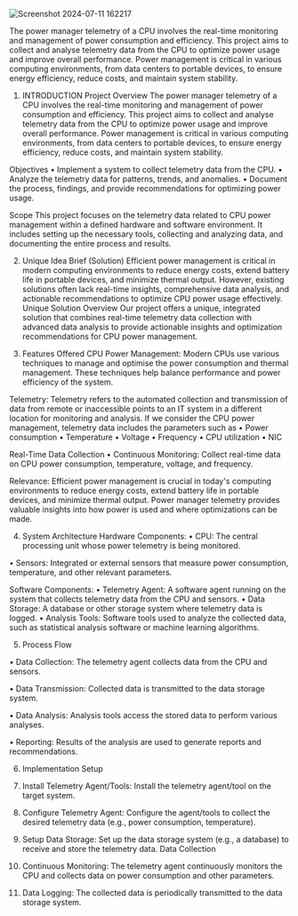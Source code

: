 

![Screenshot 2024-07-11 162217](https://github.com/Belalkhan0786/power-manager-telemetry/assets/175244048/d1a79afb-a1b7-4f87-9a8e-51a89ab7baf6)

The power manager telemetry of a CPU involves the real-time monitoring and management of power consumption and efficiency. This project aims to collect and analyse telemetry data from the CPU to optimize power usage and improve overall performance. Power management is critical in various computing environments, from data centers to portable devices, to ensure energy efficiency, reduce costs, and maintain system stability.


1.	INTRODUCTION
Project Overview
The power manager telemetry of a CPU involves the real-time monitoring and management of power consumption and efficiency. This project aims to collect and analyse telemetry data from the CPU to optimize power usage and improve overall performance. Power management is critical in various computing environments, from data centers to portable devices, to ensure energy efficiency, reduce costs, and maintain system stability.

Objectives
•	Implement a system to collect telemetry data from the CPU.
•	Analyze the telemetry data for patterns, trends, and anomalies.
•	Document the process, findings, and provide recommendations for optimizing power usage.

Scope
This project focuses on the telemetry data related to CPU power management within a defined hardware and software environment. It includes setting up the necessary tools, collecting and analyzing data, and documenting the entire process and results.

2.	Unique Idea Brief (Solution)
   Efficient power management is critical in modern computing environments to reduce energy costs, extend battery life in portable devices, and minimize thermal output. However, existing solutions often lack real-time insights, comprehensive data analysis, and actionable recommendations to optimize CPU power usage effectively.
Unique Solution Overview
Our project offers a unique, integrated solution that combines real-time telemetry data collection with advanced data analysis to provide actionable insights and optimization recommendations for CPU power management.

3.	Features Offered
CPU Power Management: Modern CPUs use various techniques to manage and optimise the power consumption and thermal management. These techniques help balance performance and power efficiency of the system.

Telemetry: Telemetry refers to the automated collection and transmission of data from remote or inaccessible points to an IT system in a different location for monitoring and analysis. If we consider the CPU power management, telemetry data includes the parameters such as 
•	Power consumption
•	Temperature
•	Voltage
•	Frequency
•	CPU utilization 
•	NIC

Real-Time Data Collection
•	Continuous Monitoring: Collect real-time data on CPU power consumption, temperature, voltage, and frequency.

Relevance: Efficient power management is crucial in today's computing environments to reduce energy costs, extend battery life in portable devices, and minimize thermal output. Power manager telemetry provides valuable insights into how power is used and where optimizations can be made.

4.	System Architecture
Hardware Components:
•	CPU: The central processing unit whose power telemetry is being monitored.

•	Sensors: Integrated or external sensors that measure power consumption, temperature, and other relevant parameters.


Software Components:
•	Telemetry Agent:  A software agent running on the system that collects telemetry data from the CPU and sensors.
•	Data Storage:  A database or other storage system where telemetry data is logged.
•	Analysis Tools:  Software tools used to analyze the collected data, such as statistical analysis software or machine learning algorithms.

5.	Process Flow

•	Data Collection: The telemetry agent collects data from the CPU and    sensors.

•	Data Transmission: Collected data is transmitted to the data storage system.

•	Data Analysis: Analysis tools access the stored data to perform various analyses.

•	 Reporting: Results of the analysis are used to generate reports and recommendations.



6.	Implementation
Setup
1.	Install Telemetry Agent/Tools:  Install the telemetry agent/tool on the target system.

2.	Configure Telemetry Agent: Configure the agent/tools to collect the desired telemetry data (e.g., power consumption, temperature).

3.	Setup Data Storage: Set up the data storage system (e.g., a database) to receive and store the telemetry data.
Data Collection
1.	Continuous Monitoring: The telemetry agent continuously monitors the CPU and collects data on power consumption and other parameters.

2.	Data Logging: The collected data is periodically transmitted to the data storage system.
